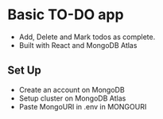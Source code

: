 # Basic TO-DO app

- Add, Delete and Mark todos as complete.
- Built with React and MongoDB Atlas

## Set Up

- Create an account on MongoDB
- Setup cluster on MongoDB Atlas
- Paste MongoURI in .env in MONGOURI
